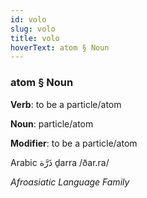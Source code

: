 ```yaml
---
id: volo
slug: volo
title: volo
hoverText: atom § Noun
---
```


### atom § Noun

**Verb**: to be a particle/atom

**Noun**: particle/atom

**Modifier**: to be a particle/atom

Arabic ذَرَّة ḏarra /ðar.ra/

*Afroasiatic Language Family*